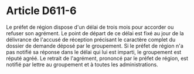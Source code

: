 # Article D611-6

Le préfet de région dispose d'un délai de trois mois pour accorder ou refuser son agrément.   Le point de départ de ce délai est fixé au jour de la délivrance de l'accusé de réception précisant le caractère complet du dossier de demande déposé par le groupement.   Si le préfet de région n'a pas notifié sa réponse dans le délai qui lui est imparti, le groupement est réputé agréé.   Le retrait de l'agrément, prononcé par le préfet de région, est notifié par lettre au groupement et à toutes les administrations.